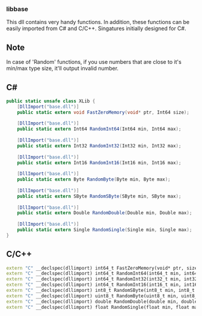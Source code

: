 ### libbase
This dll contains very handy functions. In addition, these functions can be easily imported from C# and C/C++.
Singatures initially designed for C#.

## Note
In case of 'Random' functions, if you use numbers that are close to it's min/max type size, it'll output invalid number.


## C#
```csharp
public static unsafe class XLib {
    [DllImport("base.dll")]
    public static extern void FastZeroMemory(void* ptr, Int64 size);
    
    [DllImport("base.dll")]
    public static extern Int64 RandomInt64(Int64 min, Int64 max);
    
    [DllImport("base.dll")]
    public static extern Int32 RandomInt32(Int32 min, Int32 max);
        
    [DllImport("base.dll")]
    public static extern Int16 RandomInt16(Int16 min, Int16 max);
    
    [DllImport("base.dll")]
    public static extern Byte RandomByte(Byte min, Byte max);
    
    [DllImport("base.dll")]
    public static extern SByte RandomSByte(SByte min, SByte max);
    
    [DllImport("base.dll")]
    public static extern Double RandomDouble(Double min, Double max);
    
    [DllImport("base.dll")]
    public static extern Single RandomSingle(Single min, Single max);
}
```

## C/C++
```cpp
extern "C" __declspec(dllimport) int64_t FastZeroMemory(void* ptr, size_t size);
extern "C" __declspec(dllimport) int64_t RandomInt64(int64_t min, int64_t max);
extern "C" __declspec(dllimport) int64_t RandomInt32(int32_t min, int32_t max);
extern "C" __declspec(dllimport) int64_t RandomInt16(int16_t min, int16_t max);
extern "C" __declspec(dllimport) int8_t RandomSByte(int8_t min, int8_t max);
extern "C" __declspec(dllimport) uint8_t RandomByte(uint8_t min, uint8_t max);
extern "C" __declspec(dllimport) double RandomDouble(double min, double max);
extern "C" __declspec(dllimport) float RandomSingle(float min, float max);
```
